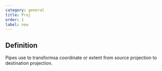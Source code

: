 ```yaml
---
category: general
title: Proj
order: 1
label: new
---
```


## Definition

Pipes use to transformsa coordinate or extent from source projection to destination projection. 
